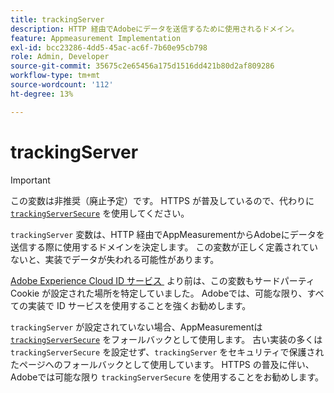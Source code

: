 ```yaml
---
title: trackingServer
description: HTTP 経由でAdobeにデータを送信するために使用されるドメイン。
feature: Appmeasurement Implementation
exl-id: bcc23286-4dd5-45ac-ac6f-7b60e95cb798
role: Admin, Developer
source-git-commit: 35675c2e65456a175d1516dd421b80d2af809286
workflow-type: tm+mt
source-wordcount: '112'
ht-degree: 13%

---
```


# trackingServer

>[!IMPORTANT]
>
>この変数は非推奨（廃止予定）です。 HTTPS が普及しているので、代わりに [`trackingServerSecure`](trackingserversecure.md) を使用してください。

`trackingServer` 変数は、HTTP 経由でAppMeasurementからAdobeにデータを送信する際に使用するドメインを決定します。 この変数が正しく定義されていないと、実装でデータが失われる可能性があります。

[Adobe Experience Cloud ID サービス &#x200B;](https://experienceleague.adobe.com/ja/docs/id-service/using/home) より前は、この変数もサードパーティ Cookie が設定された場所を特定していました。 Adobeでは、可能な限り、すべての実装で ID サービスを使用することを強くお勧めします。

`trackingServer` が設定されていない場合、AppMeasurementは [`trackingServerSecure`](trackingserversecure.md) をフォールバックとして使用します。 古い実装の多くは `trackingServerSecure` を設定せず、`trackingServer` をセキュリティで保護されたページへのフォールバックとして使用しています。 HTTPS の普及に伴い、Adobeでは可能な限り `trackingServerSecure` を使用することをお勧めします。
